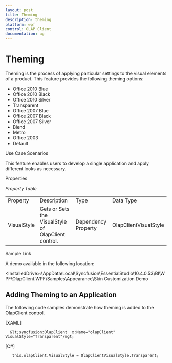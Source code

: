 ```yaml
---
layout: post
title: Theming
description: theming
platform: wpf
control: OLAP Client 
documentation: ug
---
```


# Theming

Theming is the process of applying particular settings to the visual elements of a product. This feature provides the following theming options:

* Office 2010 Blue
* Office 2010 Black
* Office 2010 Silver
* Transparent
* Office 2007 Blue
* Office 2007 Black
* Office 2007 Silver
* Blend
* Metro
* Office 2003
* Default

Use Case Scenarios

This feature enables users to develop a single application and apply different looks as necessary. 

Properties

_Property Table_

<table>
<tr>
<td>
Property </td><td>
Description </td><td>
Type </td><td>
Data Type </td></tr>
<tr>
<td>
VisualStyle </td><td>
Gets or Sets the VisualStyle of OlapClient control.</td><td>
Dependency Property</td><td>
OlapClientVisualStyle    </td></tr>
</table>


Sample Link

A demo available in the following location:

&lt;InstalledDrive&gt;:\AppData\Local\Syncfusion\EssentialStudio\10.4.0.53\BI\WPF\OlapClient.WPF\Samples\Appearance\Skin Customization Demo

## Adding Theming to an Application 

The following code samples demonstrate how theming is added to the OlapClient control.

[XAML]



      &lt;syncfusion:OlapClient  x:Name="olapClient" VisualStyle="Transparent"/&gt;







[C#]



       this.olapClient.VisualStyle = OlapClientVisualStyle.Transparent;





